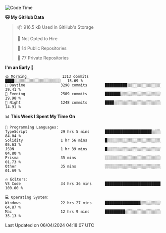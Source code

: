 <!--START_SECTION:waka-->
![Code Time](http://img.shields.io/badge/Code%20Time-5%2C488%20hrs%2041%20mins-blue)

**🐱 My GitHub Data** 

> 📦 916.5 kB Used in GitHub's Storage 
 > 
> 🚫 Not Opted to Hire
 > 
> 📜 14 Public Repositories 
 > 
> 🔑 77 Private Repositories 
 > 
**I'm an Early 🐤** 

```text
🌞 Morning                1313 commits        ████░░░░░░░░░░░░░░░░░░░░░   15.69 % 
🌆 Daytime                3298 commits        ██████████░░░░░░░░░░░░░░░   39.41 % 
🌃 Evening                2509 commits        ███████░░░░░░░░░░░░░░░░░░   29.98 % 
🌙 Night                  1248 commits        ████░░░░░░░░░░░░░░░░░░░░░   14.91 % 
```


📊 **This Week I Spent My Time On** 

```text
💬 Programming Languages: 
TypeScript               29 hrs 5 mins       █████████████████████░░░░   84.04 % 
Solidity                 1 hr 56 mins        █░░░░░░░░░░░░░░░░░░░░░░░░   05.63 % 
JSON                     1 hr 39 mins        █░░░░░░░░░░░░░░░░░░░░░░░░   04.80 % 
Prisma                   35 mins             ░░░░░░░░░░░░░░░░░░░░░░░░░   01.73 % 
Other                    35 mins             ░░░░░░░░░░░░░░░░░░░░░░░░░   01.69 % 

🔥 Editors: 
VS Code                  34 hrs 36 mins      █████████████████████████   100.00 % 

💻 Operating System: 
Windows                  22 hrs 27 mins      ████████████████░░░░░░░░░   64.87 % 
Mac                      12 hrs 9 mins       █████████░░░░░░░░░░░░░░░░   35.13 % 
```


 Last Updated on 06/04/2024 04:18:07 UTC
<!--END_SECTION:waka-->

